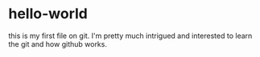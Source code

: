 # hello-world
this is my first file on git. I'm pretty much intrigued and interested to learn the git and how github works.
